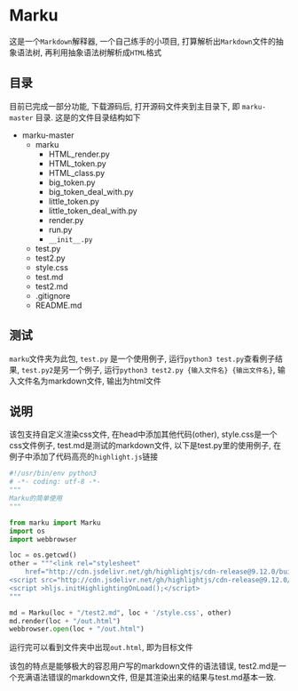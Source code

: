 # Marku

这是一个`Markdown`解释器, 一个自己练手的小项目, 打算解析出`Markdown`文件的抽象语法树, 再利用抽象语法树解析成`HTML`格式

## 目录

目前已完成一部分功能, 下载源码后, 打开源码文件夹到主目录下, 即 `marku-master` 目录. 这是的文件目录结构如下

- marku-master
    - marku
        - HTML_render.py
        - HTML_token.py
        - HTML_class.py
        - big_token.py
        - big_token_deal_with.py
        - little_token.py
        - little_token_deal_with.py
        - render.py
        - run.py
        - `__init__.py`
    - test.py
    - test2.py
    - style.css
    - test.md
    - test2.md
    - .gitignore
    - README.md

## 测试

`marku`文件夹为此包, `test.py` 是一个使用例子, 运行`python3 test.py`查看例子结果, `test.py2`是另一个例子, 运行`python3 test2.py {输入文件名} {输出文件名}`, 输入文件名为markdown文件, 输出为html文件

## 说明

该包支持自定义渲染css文件, 在head中添加其他代码(other), style.css是一个css文件例子, test.md是测试的markdown文件, 以下是test.py里的使用例子, 在例子中添加了代码高亮的`highlight.js`链接

```py
#!/usr/bin/env python3
# -*- coding: utf-8 -*-
"""
Marku的简单使用
"""

from marku import Marku
import os
import webbrowser

loc = os.getcwd()
other = """<link rel="stylesheet"
    href="http://cdn.jsdelivr.net/gh/highlightjs/cdn-release@9.12.0/build/styles/default.min.css">
<script src="http://cdn.jsdelivr.net/gh/highlightjs/cdn-release@9.12.0/build/highlight.min.js"></script>
<script >hljs.initHighlightingOnLoad();</script>
"""

md = Marku(loc + "/test2.md", loc + '/style.css', other)
md.render(loc + "/out.html")
webbrowser.open(loc + "/out.html")
```

运行完可以看到文件夹中出现`out.html`, 即为目标文件

该包的特点是能够极大的容忍用户写的markdown文件的语法错误, test2.md是一个充满语法错误的markdown文件, 但是其渲染出来的结果与test.md基本一致.
